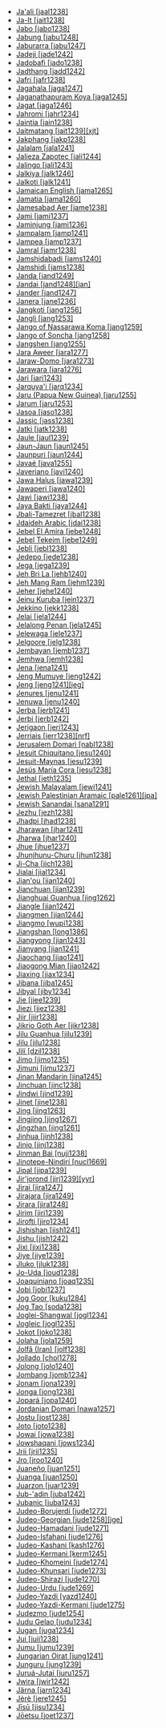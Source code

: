 - [Ja'ali [jaal1238]](tree/afro1255/semi1276/west2786/cent2236/arab1394/arab1395/egyp1251/egyp1254/suda1235/suda1236/jaal1238/md.ini)
- [Ja-It [jait1238]](tree/aust1307/mala1545/moke1241/moke1242/jait1238/md.ini)
- [Jabo [jabo1238]](tree/krua1234/west2485/greb1257/greb1256/sout2826/jabo1238/md.ini)
- [Jabung [jabu1248]](tree/aust1307/mala1545/lamp1241/lamp1242/jabu1248/md.ini)
- [Jaburarra [jabu1247]](tree/pama1250/sout3134/pilb1234/ngay1241/cent2248/ngar1293/ngar1287/jabu1247/md.ini)
- [Jadeji [jade1242]](tree/indo1319/clas1257/indo1320/indo1321/indo1324/sind1278/sind1279/kach1277/jade1242/md.ini)
- [Jadobafi [jado1238]](tree/indo1319/clas1257/indo1320/indo1321/indo1322/subc1234/west2812/braj1242/jado1238/md.ini)
- [Jadthang [jadd1242]](tree/sino1245/bodi1256/bodi1257/oldm1245/tibe1276/late1253/laha1255/spit1239/jadd1243/jadd1242/md.ini)
- [Jafri [jafr1238]](tree/indo1319/clas1257/indo1320/indo1321/indo1324/sind1278/lahn1241/sira1271/sera1259/jafr1238/md.ini)
- [Jagahala [jaga1247]](tree/nucl1709/mada1298/croi1234/mabu1247/gumm1240/amel1241/jaga1247/md.ini)
- [Jaganathapuram Koya [jaga1245]](tree/drav1251/sout3133/sout3139/gond1265/sout3234/gene1245/hill1257/koya1251/jaga1245/md.ini)
- [Jagat [jaga1246]](tree/sino1245/bodi1256/kaik1248/ghal1247/ghal1246/nort2709/jaga1246/md.ini)
- [Jahromi [jahr1234]](tree/indo1319/clas1257/indo1320/iran1269/sout3157/midd1352/mode1259/fars1254/fars1255/west2369/sout3360/fars1256/jahr1234/md.ini)
- [Jaintia [jain1238]](tree/aust1305/khas1273/khas1268/khas1274/khas1275/pnar1238/jain1238/md.ini)
- [Jaitmatang [jait1239][xjt]](tree/pama1250/sout3135/news1235/yuin1243/yuin1242/sout2770/jait1239/md.ini)
- [Jakphang [jakp1238]](tree/sino1245/brah1260/kony1246/kony1247/kony1248/jakp1238/md.ini)
- [Jalalam [jala1241]](tree/afro1255/chad1250/west2785/west2714/west2799/west2715/bole1261/kare1348/jala1241/md.ini)
- [Jalieza Zapotec [jali1244]](tree/otom1299/east2557/popo1292/zapo1436/zapo1437/nucl1765/core1259/cent2146/west2947/sanj1284/jali1244/md.ini)
- [Jalingo [jali1243]](tree/atla1278/volt1241/nort3149/came1255/samb1322/mumu1249/mumu1250/nucl1240/jali1243/md.ini)
- [Jalkiya [jalk1246]](tree/afro1255/chad1250/east2632/east2633/bara1406/bare1279/cent2362/jalk1246/md.ini)
- [Jalkoti [jalk1241]](tree/indo1319/clas1257/indo1320/indo1321/indo1324/shin1270/kohi1247/kohi1248/jalk1241/md.ini)
- [Jamaican English [jama1265]](tree/indo1319/clas1257/germ1287/nort3152/west2793/nort3175/angl1264/angl1265/late1254/merc1242/macr1271/stan1293/jama1265/md.ini)
- [Jamatia [jama1260]](tree/sino1245/brah1260/bodo1279/boro1284/dima1253/tipp1238/kokb1239/jama1260/md.ini)
- [Jamesabad Aer [jame1238]](tree/indo1319/clas1257/indo1320/indo1321/indo1322/subc1234/guja1255/guja1256/west2830/aerr1238/jame1238/md.ini)
- [Jami [jami1237]](tree/indo1319/clas1257/indo1320/iran1269/sout3157/midd1352/mode1259/fars1254/fars1255/west2369/sout3360/bush1252/jami1237/md.ini)
- [Jaminjung [jami1236]](tree/mirn1241/djam1254/djam1255/jami1236/md.ini)
- [Jampalam [jamp1241]](tree/afro1255/chad1250/bium1280/nort3156/marg1267/mand1472/wand1280/wand1281/wand1278/jamp1241/md.ini)
- [Jampea [jamp1237]](tree/aust1307/mala1545/basa1291/grea1283/sama1302/sulu1242/born1254/indo1317/jamp1237/md.ini)
- [Jamral [jamr1238]](tree/indo1319/clas1257/indo1320/indo1321/indo1322/subc1234/bhil1254/malv1243/jamr1238/md.ini)
- [Jamshidabadi [jams1240]](tree/indo1319/clas1257/indo1320/iran1269/cent2317/cent2318/nort3177/casp1236/gila1242/rudb1238/jams1240/md.ini)
- [Jamshidi [jams1238]](tree/indo1319/clas1257/indo1320/iran1269/sout3157/midd1352/mode1259/fars1254/fars1255/east2745/aima1241/jams1238/md.ini)
- [Janda [jand1249]](tree/atla1278/volt1241/benu1247/benu1248/west2801/ninz1247/numa1252/jand1249/md.ini)
- [Jandai [jand1248][jan]](tree/pama1250/east2770/yaga1256/jand1248/md.ini)
- [Jander [jand1247]](tree/atla1278/nort3146/wolo1248/wolo1247/nucl1347/cent2383/jand1247/md.ini)
- [Janera [jane1236]](tree/tuca1253/east2698/west2789/sout3006/bara1380/jane1236/md.ini)
- [Jangkoti [jang1256]](tree/sino1245/hima1249/maha1306/kham1285/kham1286/shes1236/jang1256/md.ini)
- [Jangli [jang1253]](tree/indo1319/clas1257/indo1320/indo1321/indo1324/sind1278/lahn1241/sira1271/sera1259/jang1253/md.ini)
- [Jango of Nassarawa Koma [jang1259]](tree/atla1278/volt1241/nort3149/came1255/samb1322/samb1323/nort3259/vere1249/vere1250/momj1237/jang1259/md.ini)
- [Jango of Soncha [jang1258]](tree/atla1278/volt1241/nort3149/came1255/samb1322/samb1323/nort3259/vere1249/vere1250/momj1237/jang1258/md.ini)
- [Jangshen [jang1255]](tree/sino1245/kuki1245/kuki1246/peri1260/nort3179/thad1239/thad1238/jang1255/md.ini)
- [Jara Aweer [jara1277]](tree/afro1255/cush1243/east2699/lowl1267/sout3055/main1283/omot1245/east2653/karr1237/awee1242/nucl1772/sout3265/cent2334/jara1277/md.ini)
- [Jaraw-Domo [jara1273]](tree/afro1255/chad1250/masa1323/nort3157/marb1244/muse1242/jara1273/md.ini)
- [Jarawara [jara1276]](tree/araw1282/madi1262/jama1261/jara1276/md.ini)
- [Jari [jari1243]](tree/yare1250/dori1247/anem1248/jari1243/md.ini)
- [Jarquya'i [jarq1234]](tree/indo1319/clas1257/indo1320/iran1269/cent2317/cent2318/nort3177/cent2264/nucl1790/gazi1243/jarq1234/md.ini)
- [Jaru (Papua New Guinea) [jaru1255]](tree/yele1255/jaru1255/md.ini)
- [Jarum [jaru1253]](tree/aust1305/asli1243/cent1987/nort2682/mani1290/mani1291/kens1248/jaru1253/md.ini)
- [Jasoa [jaso1238]](tree/atla1278/volt1241/benu1247/bant1294/sout3152/narr1281/bant1295/maka1327/maka1323/mpoi1234/mpie1239/mpie1238/jaso1238/md.ini)
- [Jassic [jass1238]](tree/indo1319/clas1257/indo1320/iran1269/cent2317/sogd1247/osse1245/osse1243/digo1242/jass1238/md.ini)
- [Jatki [jatk1238]](tree/indo1319/clas1257/indo1320/indo1321/indo1324/sind1278/lahn1241/sira1271/sera1259/jatk1238/md.ini)
- [Jaule [jaul1239]](tree/atla1278/volt1241/nort3149/came1255/bikw1235/sout3355/jenn1241/doso1240/dzaa1238/jaul1239/md.ini)
- [Jaun-Jaun [jaun1245]](tree/aust1307/mala1545/grea1284/cent2246/bisa1268/sout3175/suri1274/suri1273/jaun1245/md.ini)
- [Jaunpuri [jaun1244]](tree/indo1319/clas1257/indo1320/indo1321/indo1310/cent1977/garh1243/jaun1244/md.ini)
- [Javaé [java1255]](tree/nucl1710/kara1500/java1255/md.ini)
- [Javeriano [javi1240]](tree/araw1281/sout3131/boli1260/moxo1235/moxo1234/trin1274/javi1240/md.ini)
- [Jawa Halus [jawa1239]](tree/aust1307/mala1545/java1253/mode1251/java1254/jawa1239/md.ini)
- [Jawaperi [jawa1240]](tree/cari1283/yawa1262/waim1253/jawa1240/md.ini)
- [Jawi [jawi1238]](tree/nyul1248/west2872/bard1254/bard1255/jawi1238/md.ini)
- [Jaya Bakti [jaya1244]](tree/aust1307/mala1545/basa1291/grea1283/sama1302/sulu1242/born1254/indo1317/jaya1244/md.ini)
- [Jbali-Tamezret [jbal1238]](tree/afro1255/berb1260/nafu1238/jbal1238/md.ini)
- [Jdaideh Arabic [jdai1238]](tree/afro1255/semi1276/west2786/cent2236/arab1394/arab1395/leva1239/nort3139/jdai1238/md.ini)
- [Jebel El Amira [jebe1248]](tree/lafo1243/jebe1248/md.ini)
- [Jebel Tekeim [jebe1249]](tree/lafo1243/jebe1249/md.ini)
- [Jebli [jebl1238]](tree/afro1255/semi1276/west2786/cent2236/arab1394/arab1395/nort3191/moro1295/moro1292/jebl1238/md.ini)
- [Jedepo [jede1238]](tree/krua1234/west2485/greb1257/greb1256/nort3193/nort2810/jede1238/md.ini)
- [Jega [jega1239]](tree/atla1278/volt1241/nort3149/came1255/samb1322/mumu1249/mumu1250/pang1286/jega1239/md.ini)
- [Jeh Bri La [jehb1240]](tree/aust1305/bahn1264/nort3150/jehh1244/jehh1246/jehh1245/jehb1240/md.ini)
- [Jeh Mang Ram [jehm1239]](tree/aust1305/bahn1264/nort3150/jehh1244/jehh1246/jehh1245/jehm1239/md.ini)
- [Jeher [jehe1240]](tree/aust1305/asli1243/cent1987/nort2682/mani1290/mani1291/kens1248/jehe1240/md.ini)
- [Jeinu Kuruba [jein1237]](tree/drav1251/sout3133/sout3138/tami1291/bada1263/kann1259/jenn1240/jein1237/md.ini)
- [Jekkino [jekk1238]](tree/afro1255/chad1250/east2632/east2633/east2709/dang1275/dang1276/bidi1241/jekk1238/md.ini)
- [Jelai [jela1244]](tree/aust1305/asli1243/cent1987/seno1278/sema1266/jela1244/md.ini)
- [Jelalong Penan [jela1245]](tree/aust1307/mala1545/nort3253/nort3171/keny1280/lowl1270/west2875/pena1271/west2562/west2563/jela1245/md.ini)
- [Jelewaga [jele1237]](tree/aust1307/mala1545/cent2237/east2712/ocea1241/west2818/papu1253/peri1258/nimo1245/sude1239/jele1237/md.ini)
- [Jelgoore [jelg1238]](tree/atla1278/nort3146/peul1234/fula1264/west2454/jelg1238/md.ini)
- [Jembayan [jemb1237]](tree/aust1307/mala1545/basa1291/basa1286/jemb1237/md.ini)
- [Jemhwa [jemh1238]](tree/gumu1250/gumu1244/jemh1238/md.ini)
- [Jena [jena1241]](tree/atla1278/volt1241/benu1247/bant1294/sout3152/narr1281/east2731/shon1250/core1255/plat1259/cent2310/shon1251/kara1480/jena1241/md.ini)
- [Jeng Mumuye [jeng1242]](tree/atla1278/volt1241/nort3149/came1255/samb1322/mumu1249/mumu1250/nucl1240/jeng1242/md.ini)
- [Jeng [jeng1241][jeg]](tree/aust1305/bahn1264/west2399/nucl1299/oyyy1238/jeng1241/md.ini)
- [Jenures [jenu1241]](tree/aust1307/mala1545/cent2237/east2712/sout2850/sout3229/cend1238/biak1249/biak1250/biak1248/jenu1241/md.ini)
- [Jenuwa [jenu1240]](tree/atla1278/volt1241/benu1247/juku1257/kute1248/jenu1240/md.ini)
- [Jerba [jerb1241]](tree/afro1255/berb1260/nafu1238/jerb1241/md.ini)
- [Jerbi [jerb1242]](tree/afro1255/berb1260/nafu1238/jerb1242/md.ini)
- [Jerigaon [jeri1243]](tree/sino1245/khob1235/meyi1234/sher1256/sart1249/jeri1243/md.ini)
- [Jerriais [jerr1238][nrf]](tree/indo1319/clas1257/ital1284/lati1262/lati1263/impe1234/roma1334/ital1285/west2813/shif1234/nort3208/gall1280/oila1234/cent2283/macr1273/glob1239/stan1290/jerr1238/md.ini)
- [Jerusalem Domari [nabl1238]](tree/indo1319/clas1257/indo1320/indo1321/indo1322/doma1258/sout3344/nabl1238/md.ini)
- [Jesuit Chiquitano [jesu1240]](tree/chiq1253/chiq1248/jesu1240/md.ini)
- [Jesuit-Maynas [jesu1239]](tree/cahu1265/chay1248/jesu1239/md.ini)
- [Jesús María Cora [jesu1238]](tree/utoa1244/sout3136/cora1261/cora1259/cora1260/elna1235/jesu1238/md.ini)
- [Jethal [jeth1235]](tree/sino1245/hima1249/maha1306/newa1245/newa1247/east2773/dola1240/jeth1235/md.ini)
- [Jewish Malayalam [jewi1241]](tree/drav1251/sout3133/sout3138/tami1291/tami1292/tami1293/tami1294/tami1297/tami1298/mala1541/mala1464/jewi1241/md.ini)
- [Jewish Palestinian Aramaic [pale1261][jpa]](tree/afro1255/semi1276/west2786/cent2236/nort3165/aram1259/impe1236/midd1367/west2815/late1255/pale1261/md.ini)
- [Jewish Sanandaj [sana1291]](tree/afro1255/semi1276/west2786/cent2236/nort3165/aram1259/impe1236/midd1367/east2680/cent2217/nort3241/tran1290/hula1244/sana1291/md.ini)
- [Jezhu [jezh1238]](tree/atla1278/volt1241/benu1247/ebir1244/nupe1252/gbag1256/gbar1246/jezh1238/md.ini)
- [Jhadpi [jhad1238]](tree/indo1319/clas1257/indo1320/indo1321/indo1325/mara1416/mara1422/oldm1248/mode1268/varh1239/jhad1238/md.ini)
- [Jharawan [jhar1241]](tree/drav1251/nort2698/brah1256/jhar1241/md.ini)
- [Jharwa [jhar1240]](tree/indo1319/clas1257/indo1320/indo1321/indo1323/oriy1254/gaud1237/kamt1240/assa1262/assa1263/jhar1240/md.ini)
- [Jhue [jhue1237]](tree/aust1307/mala1545/mala1536/nort3170/cham1327/cham1330/high1280/rade1241/jara1266/jhue1237/md.ini)
- [Jhunjhunu-Churu [jhun1238]](tree/indo1319/clas1257/indo1320/indo1321/indo1322/subc1234/guja1255/raja1256/shek1243/jhun1238/md.ini)
- [Ji-Cha [jich1238]](tree/sino1245/sini1245/clas1255/midd1354/ganc1239/jich1238/md.ini)
- [Jialai [jial1234]](tree/taik1256/kamt1241/daic1238/beic1239/ling1270/ling1262/jial1234/md.ini)
- [Jian'ou [jian1240]](tree/sino1245/sini1245/minn1248/inla1267/minb1244/minb1236/jian1240/md.ini)
- [Jianchuan [jian1239]](tree/sino1245/macr1275/caij1235/baic1239/sout3254/cent2004/jian1239/md.ini)
- [Jianghuai Guanhua [jing1262]](tree/sino1245/sini1245/clas1255/midd1354/nort3155/mand1471/mand1415/jing1262/md.ini)
- [Jiangle [jian1242]](tree/sino1245/sini1245/minn1248/inla1267/minb1244/shao1234/jian1242/md.ini)
- [Jiangmen [jian1244]](tree/sino1245/sini1245/clas1255/midd1354/yuep1234/yuec1235/siyi1236/jian1244/md.ini)
- [Jiangmo [wupi1238]](tree/sino1245/burm1265/lolo1265/lolo1267/nuso1234/zauz1238/wupi1238/md.ini)
- [Jiangshan [long1386]](tree/sino1245/sini1245/clas1255/midd1354/wuhu1234/wuch1236/chuq1241/long1386/md.ini)
- [Jiangyong [jian1243]](tree/sino1245/sini1245/clas1255/midd1354/xian1251/yong1285/jian1243/md.ini)
- [Jianyang [jian1241]](tree/sino1245/sini1245/minn1248/inla1267/minb1244/minb1236/jian1241/md.ini)
- [Jiaochang [jiao1241]](tree/sino1245/burm1265/naqi1236/qian1263/qian1264/upst1234/nort2722/jiao1241/md.ini)
- [Jiaogong Mian [jiao1242]](tree/hmon1336/mien1242/biao1254/jiao1242/md.ini)
- [Jiaxing [jiax1234]](tree/sino1245/sini1245/clas1255/midd1354/wuhu1234/wuch1236/taih1244/suhu1238/jiax1234/md.ini)
- [Jibana [jiba1245]](tree/atla1278/volt1241/benu1247/bant1294/sout3152/narr1281/east2731/nort3203/nort3209/coas1317/miji1240/miji1238/nort3232/giry1241/jiba1245/md.ini)
- [Jibyal [jiby1234]](tree/afro1255/chad1250/west2785/west2714/west2799/west2717/kofy1243/kofy1244/kofy1242/jiby1234/md.ini)
- [Jie [jiee1239]](tree/nilo1247/east2418/teso1247/teso1248/turk1307/kara1483/jiee1239/md.ini)
- [Jiezi [jiez1238]](tree/turk1311/comm1245/oghu1243/sala1264/jiez1238/md.ini)
- [Jiir [jiir1238]](tree/atla1278/volt1241/benu1247/kain1275/cent2242/duka1247/duka1250/main1281/kagf1238/jiir1238/md.ini)
- [Jikrio Goth Aer [jikr1238]](tree/indo1319/clas1257/indo1320/indo1321/indo1322/subc1234/guja1255/guja1256/west2830/aerr1238/jikr1238/md.ini)
- [Jilu Guanhua [jilu1239]](tree/sino1245/sini1245/clas1255/midd1354/nort3155/mand1471/mand1415/jilu1239/md.ini)
- [Jilu [jilu1238]](tree/afro1255/semi1276/west2786/cent2236/nort3165/aram1259/impe1236/midd1367/east2680/cent2217/nort3241/assy1241/nort3096/jilu1238/md.ini)
- [Jilí [dzil1238]](tree/sino1245/brah1260/jing1259/jing1260/kach1280/dzil1238/md.ini)
- [Jimo [jimo1235]](tree/afro1255/chad1250/bium1280/sout3145/bium1271/gude1247/gude1248/jimi1254/jimo1235/md.ini)
- [Jimuni [jimu1237]](tree/koia1260/bara1376/esee1247/jimu1237/md.ini)
- [Jinan Mandarin [jina1245]](tree/sino1245/sini1245/clas1255/midd1354/nort3155/mand1471/mand1415/jilu1239/jina1245/md.ini)
- [Jinchuan [jinc1238]](tree/sino1245/burm1265/naqi1236/qian1263/rgya1241/core1262/situ1238/jinc1238/md.ini)
- [Jindwi [jind1239]](tree/atla1278/volt1241/benu1247/bant1294/sout3152/narr1281/east2731/shon1250/core1255/plat1259/many1258/jind1239/md.ini)
- [Jinet [jine1238]](tree/afro1255/semi1276/west2786/cent2236/nort3165/aram1259/impe1236/midd1367/east2680/cent2217/boht1239/hert1241/jine1238/md.ini)
- [Jing [jing1263]](tree/tung1282/manc1250/manc1251/manc1252/jing1263/md.ini)
- [Jingjing [jing1267]](tree/afro1255/chad1250/bium1280/sout3145/bium1274/mina1276/jing1267/md.ini)
- [Jingzhan [jing1261]](tree/sino1245/sini1245/clas1255/midd1354/wuhu1234/huiz1242/jing1261/md.ini)
- [Jinhua [jinh1238]](tree/sino1245/sini1245/clas1255/midd1354/wuhu1234/wuch1236/jinh1238/md.ini)
- [Jinjo [jinj1238]](tree/yele1255/jinj1238/md.ini)
- [Jinman Bai [nuji1238]](tree/sino1245/macr1275/caij1235/baic1239/nort2724/nuji1238/md.ini)
- [Jinotepe-Nindirí [nucl1669]](tree/otom1299/west2783/tlap1252/mang1426/moni1237/nucl1669/md.ini)
- [Jipal [jipa1239]](tree/afro1255/chad1250/west2785/west2714/west2799/west2717/kofy1243/kofy1244/kofy1242/jipa1239/md.ini)
- [Jir'jorond [jirj1239][yyr]](tree/pama1250/pama1251/sout3141/coas1313/yiry1245/jirj1239/md.ini)
- [Jirai [jira1247]](tree/afro1255/chad1250/bium1280/sout3145/bium1271/bata1314/jira1247/md.ini)
- [Jirajara [jira1249]](tree/jira1235/jira1249/md.ini)
- [Jirara [jira1248]](tree/beto1236/nucl1771/jira1248/md.ini)
- [Jirim [jiri1239]](tree/mong1349/mong1329/oira1260/khal1273/mong1331/peri1253/jiri1239/md.ini)
- [Jirofti [jiro1234]](tree/indo1319/clas1257/indo1320/iran1269/sout3157/midd1352/mode1259/bash1263/nort2644/garm1243/hali1246/jiro1234/md.ini)
- [Jishishan [jish1241]](tree/mong1349/mong1329/sout2705/shir1260/baoa1237/bona1250/jish1241/md.ini)
- [Jishu [jish1242]](tree/sino1245/sini1245/clas1255/midd1354/xian1251/chen1268/jish1242/md.ini)
- [Jixi [jixi1238]](tree/sino1245/sini1245/clas1255/midd1354/wuhu1234/huiz1242/jixi1238/md.ini)
- [Jiye [jiye1239]](tree/nilo1247/east2418/teso1247/teso1248/turk1307/topo1242/jiye1239/md.ini)
- [Jluko [jluk1238]](tree/krua1234/east2415/bete1265/west2489/godi1239/jluk1238/md.ini)
- [Jo-Uda [joud1238]](tree/mong1349/mong1329/oira1260/khal1273/mong1331/peri1253/joud1238/md.ini)
- [Joaquiniano [joaq1235]](tree/araw1281/sout3131/boli1260/baur1253/joaq1235/md.ini)
- [Jobi [jobi1237]](tree/aust1307/mala1545/cent2237/east2712/sout2850/sout3229/cend1238/yape1249/cent2277/cent2308/pomm1237/jobi1237/md.ini)
- [Jog Goor [kuku1284]](tree/east2386/gaam1241/kula1286/kuku1284/md.ini)
- [Jog Tao [soda1238]](tree/east2386/gaam1241/buwa1245/soda1238/md.ini)
- [Joglei-Shangwal [jogl1234]](tree/sino1245/brah1260/kony1246/kony1249/tang1379/tase1235/nort3332/jogl1235/jogl1234/md.ini)
- [Jogleic [jogl1235]](tree/sino1245/brah1260/kony1246/kony1249/tang1379/tase1235/nort3332/jogl1235/md.ini)
- [Jokot [joko1238]](tree/nilo1247/west2493/luob1235/sout2831/adho1241/alur1250/joko1238/md.ini)
- [Jolaha [jola1259]](tree/indo1319/clas1257/indo1320/indo1321/biha1245/mait1254/mait1250/jola1259/md.ini)
- [Jolfâ (Iran) [jolf1238]](tree/indo1319/clas1257/arme1241/east2768/nucl1235/kara1458/jolf1238/md.ini)
- [Jollado [chol1278]](tree/kore1284/kore1280/chol1288/chol1278/md.ini)
- [Jolong [jolo1240]](tree/aust1305/bahn1264/nort3150/hres1236/bona1256/bahn1262/jolo1240/md.ini)
- [Jombang [jomb1234]](tree/aust1307/mala1545/java1253/mode1251/java1254/east2487/jomb1234/md.ini)
- [Jonam [jona1239]](tree/nilo1247/west2493/luob1235/sout2831/adho1241/alur1250/jona1239/md.ini)
- [Jonga [jong1238]](tree/atla1278/volt1241/benu1247/bant1294/sout3152/narr1281/east2731/sout3180/ngun1275/tswa1254/tson1249/jong1238/md.ini)
- [Jopará [jopa1240]](tree/tupi1275/mawe1252/awet1245/tupi1276/sout3271/tupi1277/tupi1282/para1319/para1311/jopa1240/md.ini)
- [Jordanian Domari [nawa1257]](tree/indo1319/clas1257/indo1320/indo1321/indo1322/doma1258/sout3344/nawa1257/md.ini)
- [Jostu [jost1238]](tree/mong1349/mong1329/oira1260/khal1273/mong1331/peri1253/jost1238/md.ini)
- [Joto [joto1238]](tree/atla1278/volt1241/nort3149/came1255/uban1244/band1341/nucl1797/cent2021/cent2022/band1344/joto1238/md.ini)
- [Jowai [jowa1238]](tree/aust1305/khas1273/khas1268/khas1274/khas1275/pnar1238/jain1238/jowa1238/md.ini)
- [Jowshaqani [jows1234]](tree/indo1319/clas1257/indo1320/iran1269/cent2317/cent2318/nort3177/cent2264/nucl1790/kash1282/soii1239/jows1234/md.ini)
- [Jrii [jrii1235]](tree/aust1305/bahn1264/west2399/nucl1299/lave1249/nort3342/nort3343/jrii1235/md.ini)
- [Jro [jroo1240]](tree/aust1305/bahn1264/sout2690/mnon1258/chra1242/jroo1240/md.ini)
- [Juaneño [juan1251]](tree/utoa1244/nort2953/cali1246/cupa1239/luis1253/juan1251/md.ini)
- [Juanga [juan1250]](tree/aust1307/mala1545/cent2237/east2712/ocea1241/sout3173/newc1243/main1286/nort3325/extr1244/kumn1236/kumn1237/yuag1237/juan1250/md.ini)
- [Juarzon [juar1239]](tree/krua1234/west2485/weea1234/guer1244/sapo1251/juar1239/md.ini)
- [Jub-'adin [juba1242]](tree/afro1255/semi1276/west2786/cent2236/nort3165/aram1259/impe1236/midd1367/west2815/west2763/juba1242/md.ini)
- [Jubanic [juba1243]](tree/indo1319/clas1257/indo1320/iran1269/cent2317/cent2318/nort3177/casp1236/gila1242/rudb1238/juba1243/md.ini)
- [Judeo-Borujerdi [jude1272]](tree/indo1319/clas1257/indo1320/iran1269/cent2317/cent2318/nort3177/cent2264/nucl1790/jude1268/jude1272/md.ini)
- [Judeo-Georgian [jude1258][jge]](tree/kart1248/geor1252/geor1253/nucl1302/nort3381/imer1250/jude1258/md.ini)
- [Judeo-Hamadani [jude1271]](tree/indo1319/clas1257/indo1320/iran1269/cent2317/cent2318/nort3177/cent2264/nucl1790/jude1268/jude1271/md.ini)
- [Judeo-Isfahani [jude1276]](tree/indo1319/clas1257/indo1320/iran1269/cent2317/cent2318/nort3177/cent2264/nucl1790/gazi1243/jude1276/md.ini)
- [Judeo-Kashani [kash1276]](tree/indo1319/clas1257/indo1320/iran1269/cent2317/cent2318/nort3177/cent2264/nucl1790/kash1282/soii1239/kash1276/md.ini)
- [Judeo-Kermani [kerm1245]](tree/indo1319/clas1257/indo1320/iran1269/cent2317/cent2318/nort3177/cent2264/nucl1790/yazd1241/zoro1242/jude1275/kerm1245/md.ini)
- [Judeo-Khomeini [jude1274]](tree/indo1319/clas1257/indo1320/iran1269/cent2317/cent2318/nort3177/cent2264/nucl1790/khun1255/jude1274/md.ini)
- [Judeo-Khunsari [jude1273]](tree/indo1319/clas1257/indo1320/iran1269/cent2317/cent2318/nort3177/cent2264/nucl1790/khun1255/jude1273/md.ini)
- [Judeo-Shirazi [jude1270]](tree/indo1319/clas1257/indo1320/iran1269/sout3157/midd1352/mode1259/sout2645/jude1270/md.ini)
- [Judeo-Urdu [jude1269]](tree/indo1319/clas1257/indo1320/indo1321/indo1322/subc1234/west2812/hind1270/urdu1245/jude1269/md.ini)
- [Judeo-Yazdi [yazd1240]](tree/indo1319/clas1257/indo1320/iran1269/cent2317/cent2318/nort3177/cent2264/nucl1790/yazd1241/zoro1242/jude1275/yazd1240/md.ini)
- [Judeo-Yazdi-Kermani [jude1275]](tree/indo1319/clas1257/indo1320/iran1269/cent2317/cent2318/nort3177/cent2264/nucl1790/yazd1241/zoro1242/jude1275/md.ini)
- [Judezmo [jude1254]](tree/indo1319/clas1257/ital1284/lati1262/lati1263/impe1234/roma1334/ital1285/west2813/shif1234/sout3183/west2838/cast1243/sout3200/ladi1251/jude1254/md.ini)
- [Judu Gelao [judu1234]](tree/taik1256/kada1291/sout3143/west2798/gela1265/sout2749/whit1267/judu1234/md.ini)
- [Jugan [juga1234]](tree/ural1272/khan1279/east2774/surg1248/juga1234/md.ini)
- [Jui [juii1238]](tree/atla1278/volt1241/benu1247/bant1294/sout3152/wide1239/narr1282/mbam1249/nkam1238/mfum1239/cent2313/mfum1238/juii1238/md.ini)
- [Jumu [jumu1239]](tree/atla1278/volt1241/benu1247/defo1239/yoru1244/edek1238/edea1234/east2738/sout3186/nucl1747/lucu1239/yoru1245/jumu1239/md.ini)
- [Jungarian Oirat [jung1241]](tree/mong1349/mong1329/oira1260/khal1273/mong1331/kalm1243/jung1241/md.ini)
- [Junguru [jung1239]](tree/atla1278/volt1241/nort3149/came1255/uban1244/band1341/nucl1797/cent2021/cent2022/band1345/jung1239/md.ini)
- [Juruá-Jutaí [juru1257]](tree/araw1282/madi1262/madi1263/culi1244/juru1257/md.ini)
- [Jwira [jwir1242]](tree/atla1278/volt1241/kwav1236/nyoa1234/poto1254/tano1248/cent2262/biaa1238/sout2779/jwir1243/jwir1241/jwir1242/md.ini)
- [Järna [jarn1234]](tree/indo1319/clas1257/germ1287/nort3152/nort3160/nort3266/east2780/dale1238/vast1234/nedr1234/jarn1234/md.ini)
- [Jèrè [jere1245]](tree/mand1469/west2780/samo1308/duun1243/bobo1253/nort2819/jere1245/md.ini)
- [Jīsū [jisu1234]](tree/sino1245/burm1265/naqi1236/qian1263/pumi1242/nort2723/jisu1234/md.ini)
- [Jōetsu [joet1237]](tree/japo1237/japa1256/japa1258/nucl1643/east2526/toka1245/echi1237/joet1237/md.ini)
